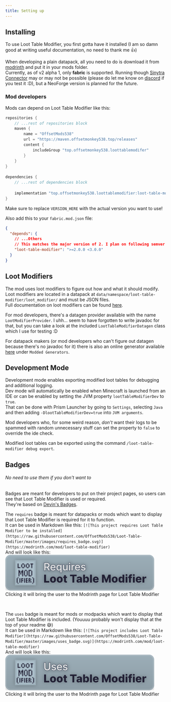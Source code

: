 ```yaml
---
title: Setting up
---
```


## Installing
To use Loot Table Modifier, you first gotta have it installed (I am so damn good at writing useful documentation, no need to thank me 👍)

When developing a plain datapack, all you need to do is download it from [modrinth](https://modrinth.com/mod/loot-table-modifier) and put it in your mods folder.  
Currently, as of v2 alpha 1, only **fabric** is supported. Running though [Sinytra Connector](https://modrinth.com/mod/connector) may or may not be possible (please do let me know on [discord](https://discord.offsetmonkey538.top) if you test it :D), but a NeoForge version is planned for the future.

### Mod developers
Mods can depend on Loot Table Modifier like this:
```groovy
repositories {
    // ...rest of repositories block
    maven {
        name = "OffsetMods538"
        url = "https://maven.offsetmonkey538.top/releases"
        content {
            includeGroup "top.offsetmonkey538.loottablemodifer"
        }
    }
}

dependencies {
    // ...rest of dependencies block
    
    implementation "top.offsetmonkey538.loottablemodifier:loot-table-modifier:VERSION_HERE"
}
```
Make sure to replace `VERSION_HERE` with the actual version you want to use!

Also add this to your `fabric.mod.json` file:
```json
{
  "depends": {
    // ...Others
    // This matches the major version of 2. I plan on following semver for future releases so it should be safe to depend on this.
    "loot-table-modifier": ">=2.0.0 <3.0.0"
  }
}
```


## Loot Modifiers

The mod uses loot modifiers to figure out how and what it should modify. Loot modifiers are located in a datapack at `data/namespace/loot-table-modifier/loot_modifier/` and must be JSON files.  
Full documentation on loot modifiers can be found [here](/reference/loot_modifier).

For mod developers, there's a datagen provider available with the name `LootModifierProvider`. I uhh... seem to have forgotten to write javadoc for that, but you can take a look at the included `LootTableModifierDatagen` class which I use for testing :D

For datapack makers (or mod developers who can't figure out datagen because there's no javadoc for it) there is also an online generator available [here](https://misode-itd7xiyf1-misodes-projects.vercel.app/) under `Modded Generators`.

## Development Mode

Development mode enables exporting modified loot tables for debugging and additional logging.  
Dev mode will automatically be enabled when Minecraft is launched from an IDE or can be enabled by setting the JVM property `lootTableModifierDev` to `true`.  
That can be done with Prism Launcher by going to `Settings`, selecting `Java` and then adding `-DlootTableModifierDev=true` into `JVM arguments`.

Mod developers who, for some weird reason, *don't* want their logs to be spammed with random unnecessary stuff can set the property to `false` to override the ide check.

Modified loot tables can be exported using the command `/loot-table-modifier debug export`.

## Badges
###### No need to use them if you don't want to
Badges are meant for developers to put on their project pages, so users can see that Loot Table Modifier is used or required.  
They're based on [Devin's Badges](https://github.com/intergrav/devins-badges).

The `requires` badge is meant for datapacks or mods which want to display that Loot Table Modifier is required for it to function.  
It can be used in Markdown like this: `[![This project requires Loot Table Modifier to be installed](https://raw.githubusercontent.com/OffsetMods538/Loot-Table-Modifier/master/images/requires_badge.svg)](https://modrinth.com/mod/loot-table-modifier)`  
And will look like this:  
[![This project requires Loot Table Modifier to be installed](https://raw.githubusercontent.com/OffsetMods538/Loot-Table-Modifier/master/images/requires_badge.svg)](https://modrinth.com/mod/loot-table-modifier)  
Clicking it will bring the user to the Modrinth page for Loot Table Modifier

<br>

The `uses` badge is meant for mods or modpacks which want to display that Loot Table Modifier is included. (Youuuu probably won't display that at the top of your readme 😅)  
It can be used in Markdown like this: `[![This project includes Loot Table Modifier](https://raw.githubusercontent.com/OffsetMods538/Loot-Table-Modifier/master/images/uses_badge.svg)](https://modrinth.com/mod/loot-table-modifier)`  
And will look like this:  
[![This project includes Loot Table Modifier](https://raw.githubusercontent.com/OffsetMods538/Loot-Table-Modifier/master/images/uses_badge.svg)](https://modrinth.com/mod/loot-table-modifier)  
Clicking it will bring the user to the Modrinth page for Loot Table Modifier
